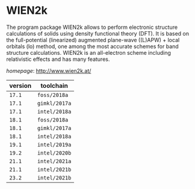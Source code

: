 # WIEN2k

The program package WIEN2k allows to perform electronic structure calculations of solids using density functional theory (DFT). It is based on the full-potential (linearized) augmented plane-wave ((L)APW) + local orbitals (lo) method, one among the most accurate schemes for band structure calculations. WIEN2k is an all-electron scheme including relativistic effects and has many features.

*homepage*: <http://www.wien2k.at/>

version | toolchain
--------|----------
``17.1`` | ``foss/2018a``
``17.1`` | ``gimkl/2017a``
``17.1`` | ``intel/2018a``
``18.1`` | ``foss/2018a``
``18.1`` | ``gimkl/2017a``
``18.1`` | ``intel/2018a``
``19.1`` | ``intel/2019a``
``19.2`` | ``intel/2020b``
``21.1`` | ``intel/2021a``
``21.1`` | ``intel/2021b``
``23.2`` | ``intel/2021b``
